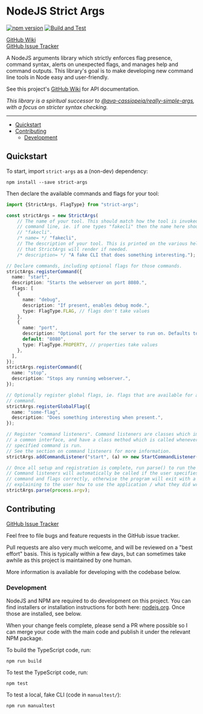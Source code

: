 # NodeJS Strict Args

[![npm version](https://badge.fury.io/js/strict-args.svg)](https://badge.fury.io/js/strict-args) 
[![Build and Test](https://github.com/ava-cassiopeia/strict-args/actions/workflows/build_and_test.yml/badge.svg?branch=main)](https://github.com/ava-cassiopeia/strict-args/actions/workflows/build_and_test.yml)

[GitHub Wiki](https://github.com/ava-cassiopeia/strict-args/wiki) \
[GitHub Issue Tracker](https://github.com/ava-cassiopeia/strict-args/issues)

A NodeJS arguments library which strictly enforces flag presence, command
syntax, alerts on unexpected flags, and manages help and command outputs. This
library's goal is to make developing new command line tools in Node easy and
user-friendly.

See this project's
[GitHub Wiki](https://github.com/ava-cassiopeia/strict-args/wiki) for API
documentation.

_This library is a spiritual successor to
[@ava-cassiopeia/really-simple-args](https://github.com/ava-cassiopeia/really-simple-args),
with a focus on stricter syntax checking._

---

<!-- TOC depthfrom:2 -->

- [Quickstart](#quickstart)
- [Contributing](#contributing)
  - [Development](#development)

<!-- /TOC -->

## Quickstart

To start, import `strict-args` as a (non-dev) dependency:

```shell
npm install --save strict-args
```

Then declare the available commands and flags for your tool:

```typescript
import {StrictArgs, FlagType} from "strict-args";

const strictArgs = new StrictArgs(
    // The name of your tool. This should match how the tool is invoked in the
    // command line, ie. if one types "fakecli" then the name here should be
    // "fakecli".
    /* name= */ "fakecli",
    // The description of your tool. This is printed on the various help screens
    // that StrictArgs will render if needed.
    /* description= */ "A fake CLI that does something interesting.");

// Declare commands, including optional flags for those commands.
strictArgs.registerCommand({
  name: "start",
  description: "Starts the webserver on port 8080.",
  flags: [
    {
      name: "debug",
      description: "If present, enables debug mode.",
      type: FlagType.FLAG, // flags don't take values
    },
    {
      name: "port",
      description: "Optional port for the server to run on. Defaults to 8080.",
      default: "8080",
      type: FlagType.PROPERTY, // properties take values
    },
  ],
});
strictArgs.registerCommand({
  name: "stop",
  description: "Stops any running webserver.",
});

// Optionally register global flags, ie. flags that are available for any
// command.
strictArgs.registerGlobalFlag({
  name: "some-flag",
  description: "Does something interesting when present.",
});

// Register "command listeners". Command listeners are classes which implement
// a common interface, and have a class method which is called whenever the
// specified command is run.
// See the section on command listeners for more information.
strictArgs.addCommandListener("start", (a) => new StartCommandListener(a));

// Once all setup and registration is complete, run parse() to run the program.
// Command listeners will automatically be called if the user specifies a
// command and flags correctly, otherwise the program will exit with a message
// explaining to the user how to use the application / what they did wrong.
strictArgs.parse(process.argv);
```

## Contributing

[GitHub Issue Tracker](https://github.com/ava-cassiopeia/strict-args/issues)

Feel free to file bugs and feature requests in the GitHub issue tracker.

Pull requests are also very much welcome, and will be reviewed on a "best
effort" basis. This is typically within a few days, but can sometimes take
awhile as this project is maintained by one human.

More information is available for developing with the codebase below.

### Development

NodeJS and NPM are required to do development on this project. You can find
installers or installation instructions for both here:
[nodejs.org](https://nodejs.org). Once those are installed, see below.

When your change feels complete, please send a PR where possible so I can merge
your code with the main code and publish it under the relevant NPM package.

To build the TypeScript code, run:

```shell
npm run build
```

To test the TypeScript code, run:

```shell
npm test
```

To test a local, fake CLI (code in `manualtest/`):

```shell
npm run manualtest
```
